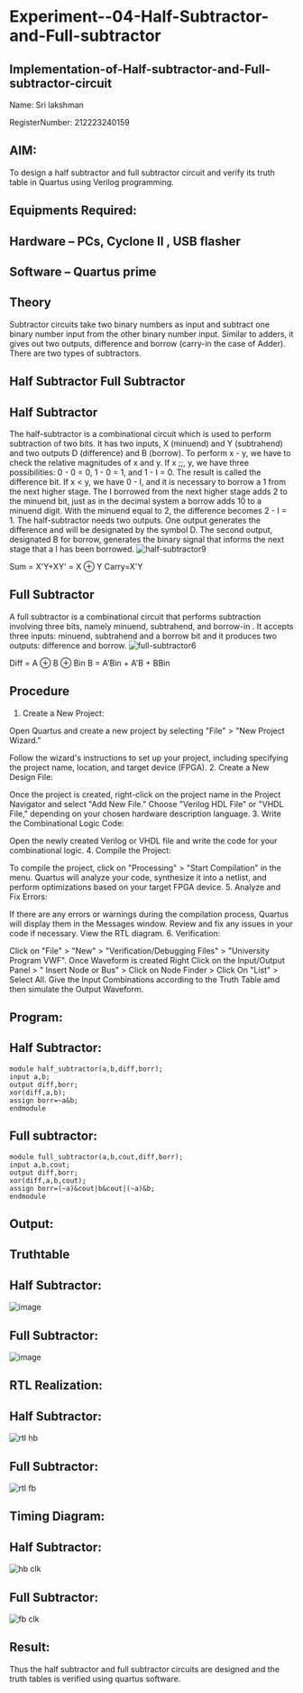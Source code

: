 # Experiment--04-Half-Subtractor-and-Full-subtractor
## Implementation-of-Half-subtractor-and-Full-subtractor-circuit

Name: Sri lakshman

RegisterNumber: 212223240159

## AIM:
To design a half subtractor and full subtractor circuit and verify its truth table in Quartus using Verilog programming.

## Equipments Required:
## Hardware – PCs, Cyclone II , USB flasher
## Software – Quartus prime
## Theory
Subtractor circuits take two binary numbers as input and subtract one binary number input from the other binary number input. Similar to adders, it gives out two outputs, difference and borrow (carry-in the case of Adder). There are two types of subtractors.

## Half Subtractor Full Subtractor
## Half Subtractor
The half-subtractor is a combinational circuit which is used to perform subtraction of two bits. It has two inputs, X (minuend) and Y (subtrahend) and two outputs D (difference) and B (borrow). To perform x - y, we have to check the relative magnitudes of x and y. If x ;;, y, we have three possibilities: 0 - 0 = 0, 1 - 0 = 1, and 1 - I = 0. The result is called the difference bit. If x < y, we have 0 - I, and it is necessary to borrow a 1 from the next higher stage. The I borrowed from the next higher stage adds 2 to the minuend bit, just as in the decimal system a borrow adds 10 to a minuend digit. With the minuend equal to 2, the difference becomes 2 - I = 1. The half-subtractor needs two outputs. One output generates the difference and will be designated by the symbol D. The second output, designated B for borrow, generates the binary signal that informs the next stage that a I has been borrowed.
![half-subtractor9](https://user-images.githubusercontent.com/36288975/166112538-58c3bc7c-ee5d-4e6a-ac8d-8e8328efe27a.png)


Sum = X'Y+XY' = X ⊕ Y
Carry=X'Y

## Full Subtractor
A full subtractor is a combinational circuit that performs subtraction involving three bits, namely minuend, subtrahend, and borrow-in . It accepts three inputs: minuend, subtrahend and a borrow bit and it produces two outputs: difference and borrow. 
![full-subtractor6](https://user-images.githubusercontent.com/36288975/166112541-24c68359-3de8-4674-ae22-8272ffc385ed.png)


Diff = A ⊕ B ⊕ Bin B = A'Bin + A'B + BBin

## Procedure

1.	Create a New Project:

Open Quartus and create a new project by selecting "File" > "New Project Wizard."

Follow the wizard's instructions to set up your project, including specifying the project name, location, and target device (FPGA).
2.	Create a New Design File:

Once the project is created, right-click on the project name in the Project Navigator and select "Add New File." Choose "Verilog HDL File" or "VHDL File," depending on your chosen hardware description language.
3.	Write the Combinational Logic Code:

Open the newly created Verilog or VHDL file and write the code for your combinational logic.
4.	Compile the Project:

To compile the project, click on "Processing" > "Start Compilation" in the menu. Quartus will analyze your code, synthesize it into a netlist, and perform optimizations based on your target FPGA device.
5.	Analyze and Fix Errors:
 
If there are any errors or warnings during the compilation process, Quartus will display them in the Messages window. Review and fix any issues in your code if necessary. View the RTL diagram.
6.	Verification:

Click on "File" > "New" > "Verification/Debugging Files" > "University Program VWF". Once Waveform is created Right Click on the Input/Output Panel > " Insert Node or Bus" > Click on Node Finder > Click On "List" > Select All. Give the Input Combinations according to the Truth Table amd then simulate the Output Waveform.

## Program:
## Half Subtractor:
```
module half_subtractor(a,b,diff,borr);
input a,b;
output diff,borr;
xor(diff,a,b);
assign borr=~a&b;
endmodule
```

## Full subtractor:
```
module full_subtractor(a,b,cout,diff,borr);
input a,b,cout;
output diff,borr;
xor(diff,a,b,cout);
assign borr=(~a)&cout|b&cout|(~a)&b;
endmodule
```

## Output:
## Truthtable
## Half Subtractor:
![image](https://github.com/23000285/Experiment--03-Half-Subtractor-and-Full-subtractor/assets/138970859/3205999e-33f4-4cbc-bb4d-529d79e213ea)

## Full Subtractor:
![image](https://github.com/23000285/Experiment--03-Half-Subtractor-and-Full-subtractor/assets/138970859/8008754a-aa0e-4aa9-aa85-ad02b50a0a8b)

## RTL Realization:
## Half Subtractor:
![rtl hb](https://github.com/23000285/Experiment--03-Half-Subtractor-and-Full-subtractor/assets/138970859/261da097-9998-48ba-a463-7f8295a6cf11)

## Full Subtractor:
![rtl fb](https://github.com/23000285/Experiment--03-Half-Subtractor-and-Full-subtractor/assets/138970859/f911fe42-c8a7-4364-8bec-044933de8d55)

## Timing Diagram:
## Half Subtractor:
![hb clk](https://github.com/23000285/Experiment--03-Half-Subtractor-and-Full-subtractor/assets/138970859/366f2f3a-b8c4-4f62-a7c6-b166cf7d30df)

## Full Subtractor:
![fb clk](https://github.com/23000285/Experiment--03-Half-Subtractor-and-Full-subtractor/assets/138970859/94ef4c77-5ff1-40e6-867f-d45813dc237a)


## Result:
Thus the half subtractor and full subtractor circuits are designed and the truth tables is verified using quartus software.
